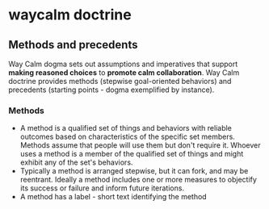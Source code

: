 # waycalm doctrine
## Methods and precedents
Way Calm dogma sets out assumptions and imperatives that support __making reasoned choices__ to __promote calm collaboration__. Way Calm doctrine provides methods (stepwise goal-oriented behaviors) and precedents (starting points - dogma exemplified by instance).

### Methods
- A method is a qualified set of things and behaviors with reliable outcomes based on characteristics of the specific set members. Methods assume that people will use them but don't require it. Whoever uses a method is a member of the qualified set of things and might exhibit any of the set's behaviors.    
- Typically a method is arranged stepwise, but it can fork, and may be reentrant. Ideally a method includes one or more measures to objectify its success or failure and inform future iterations.
- A method has a label - short text identifying the method
